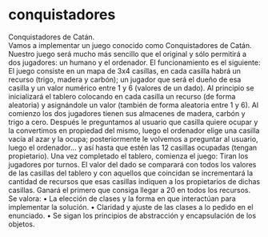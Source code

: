 # conquistadores
Conquistadores de Catán.<br>
Vamos a implementar un juego conocido como Conquistadores de Catán. <br>Nuestro juego será mucho más sencillo que el original y sólo permitirá a dos jugadores: un humano y el ordenador.
El funcionamiento es el siguiente:
El juego consiste en un mapa de 3x4 casillas, en cada casilla habrá un recurso (trigo, madera y carbón); un jugador que será el dueño de esa casilla y un valor numérico entre 1 y 6 (valores de un dado).
Al principio se inicializará el tablero colocando en cada casilla un recurso (de forma aleatoria) y asignándole un valor (también de forma aleatoria entre 1 y 6).
Al comienzo los dos jugadores tienen sus almacenes de madera, carbón y trigo a cero.
Después le preguntamos al usuario que casilla quiere ocupar y la convertimos en propiedad del mismo, luego el ordenador elige una casilla vacía al azar y la ocupa; posteriormente le volvemos a preguntar al usuario, luego el ordenador… y así hasta que estén las 12 casillas ocupadas (tengan propietario).
Una vez completado el tablero, comienza el juego:
Tiran los jugadores por turnos. El valor del dado se comparará con todos los valores de las casillas del tablero y con aquellos que coincidan se incrementará la cantidad de recursos que esas casillas indiquen a los propietarios de dichas casillas.
Ganará el primero que consiga llegar a 20 en todos los recursos.
Se valora:
• La elección de clases y la forma en que interactúan para implementar la solución.
• Claridad y ajuste de las clases a lo pedido en el enunciado.
• Se sigan los principios de abstracción y encapsulación de los objetos.
